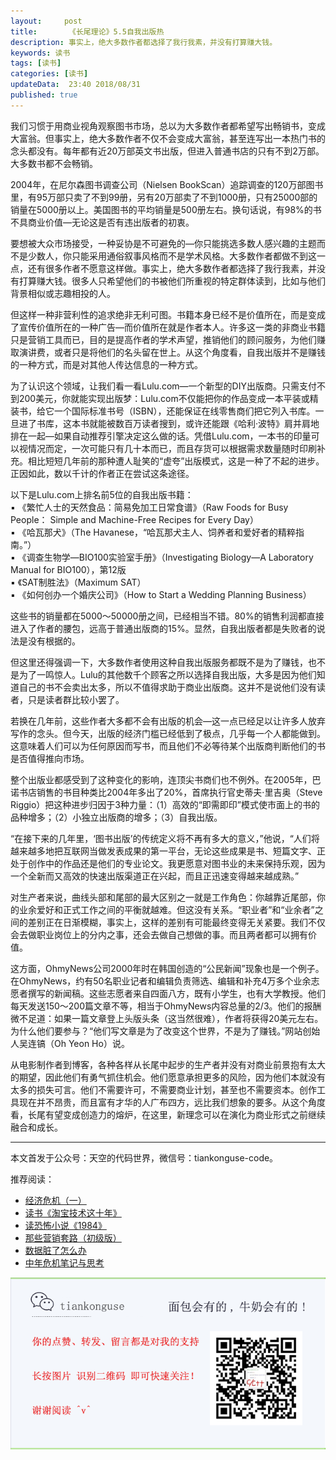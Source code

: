 ```yaml
---   
layout:     post  
title:       《长尾理论》5.5自我出版热
description: 事实上，绝大多数作者都选择了我行我素，并没有打算赚大钱。      
keywords: 读书 
tags: [读书]  
categories: [读书]  
updateData:  23:40 2018/08/31   
published: true   
---  
```



我们习惯于用商业视角观察图书市场，总以为大多数作者都希望写出畅销书，变成大富翁。但事实上，绝大多数作者不仅不会变成大富翁，甚至连写出一本热门书的念头都没有。每年都有近20万部英文书出版，但进入普通书店的只有不到2万部。大多数书都不会畅销。  


2004年，在尼尔森图书调查公司（Nielsen BookScan）追踪调查的120万部图书里，有95万部只卖了不到99册，另有20万部卖了不到1000册，只有25000部的销量在5000册以上。美国图书的平均销量是500册左右。换句话说，有98%的书不具商业价值—无论这是否有违出版者的初衷。  


要想被大众市场接受，一种妥协是不可避免的—你只能挑选多数人感兴趣的主题而不是少数人，你只能采用通俗叙事风格而不是学术风格。大多数作者都做不到这一点，还有很多作者不愿意这样做。事实上，绝大多数作者都选择了我行我素，并没有打算赚大钱。很多人只希望他们的书被他们所重视的特定群体读到，比如与他们背景相似或志趣相投的人。  


但这样一种非营利性的追求绝非无利可图。书籍本身已经不是价值所在，而是变成了宣传价值所在的一种广告—而价值所在就是作者本人。许多这一类的非商业书籍只是营销工具而已，目的是提高作者的学术声望，推销他们的顾问服务，为他们赚取演讲费，或者只是将他们的名头留在世上。从这个角度看，自我出版并不是赚钱的一种方式，而是对其他人传达信息的一种方式。  


为了认识这个领域，让我们看一看Lulu.com—一个新型的DIY出版商。只需支付不到200美元，你就能实现出版梦：Lulu.com不仅能把你的作品变成一本平装或精装书，给它一个国际标准书号（ISBN），还能保证在线零售商们把它列入书库。一旦进了书库，这本书就能被数百万读者搜到，或许还能跟《哈利·波特》肩并肩地排在一起—如果自动推荐引擎决定这么做的话。凭借Lulu.com，一本书的印量可以视情况而定，一次可能只有几十本而已，而且存货可以根据需求数量随时印刷补充。相比短短几年前的那种遭人耻笑的“虚夸”出版模式，这是一种了不起的进步。正因如此，数以千计的作者正在尝试这条途径。  



以下是Lulu.com上排名前5位的自我出版书籍：  
▪  《繁忙人士的天然食品：简易免加工日常食谱》（Raw Foods for Busy People： Simple and Machine-Free Recipes for Every Day）  
▪  《哈瓦那犬》（The Havanese，“哈瓦那犬主人、饲养者和爱好者的精粹指南。”）  
▪  《调查生物学—BIO100实验室手册》（Investigating Biology—A Laboratory Manual for BIO100），第12版  
▪  《SAT制胜法》（Maximum SAT）  
▪  《如何创办一个婚庆公司》（How to Start a Wedding Planning Business）  


这些书的销量都在5000～50000册之间，已经相当不错。80%的销售利润都直接进入了作者的腰包，远高于普通出版商的15%。显然，自我出版者都是失败者的说法是没有根据的。  


但这里还得强调一下，大多数作者使用这种自我出版服务都既不是为了赚钱，也不是为了一鸣惊人。Lulu的其他数千个顾客之所以选择自我出版，大多是因为他们知道自己的书不会卖出太多，所以不值得求助于商业出版商。这并不是说他们没有读者，只是读者群比较小罢了。  


若换在几年前，这些作者大多都不会有出版的机会—这一点已经足以让许多人放弃写作的念头。但今天，出版的经济门槛已经低到了极点，几乎每一个人都能做到。这意味着人们可以为任何原因而写书，而且他们不必等待某个出版商判断他们的书是否值得推向市场。  


整个出版业都感受到了这种变化的影响，连顶尖书商们也不例外。在2005年，巴诺书店销售的书目种类比2004年多出了20%，首席执行官史蒂夫·里吉奥（Steve Riggio）把这种进步归因于3种力量：（1）高效的“即需即印”模式使市面上的书的品种增多；（2）小独立出版商的增多；（3）自我出版。  


“在接下来的几年里，‘图书出版’的传统定义将不再有多大的意义，”他说，“人们将越来越多地把互联网当做发表成果的第一平台，无论这些成果是书、短篇文字、正处于创作中的作品还是他们的专业论文。我更愿意对图书业的未来保持乐观，因为一个全新而又高效的快速出版渠道正在兴起，而且正迅速变得越来越成熟。”  


对生产者来说，曲线头部和尾部的最大区别之一就是工作角色：你越靠近尾部，你的业余爱好和正式工作之间的平衡就越难。但这没有关系。“职业者”和“业余者”之间的差别正在日渐模糊，事实上，这样的差别有可能最终变得无关紧要。我们不仅会去做职业岗位上的分内之事，还会去做自己想做的事。而且两者都可以拥有价值。  


这方面，OhmyNews公司2000年时在韩国创造的“公民新闻”现象也是一个例子。在OhmyNews，约有50名职业记者和编辑负责筛选、编辑和补充4万多个业余志愿者撰写的新闻稿。这些志愿者来自四面八方，既有小学生，也有大学教授。他们每天发送150～200篇文章不等，相当于OhmyNews内容总量的2/3。他们的报酬微不足道：如果一篇文章登上头版头条（这当然很难），作者将获得20美元左右。为什么他们要参与？“他们写文章是为了改变这个世界，不是为了赚钱。”网站创始人吴连镐（Oh Yeon Ho）说。  


从电影制作者到博客，各种各样从长尾中起步的生产者并没有对商业前景抱有太大的期望，因此他们有勇气抓住机会。他们愿意承担更多的风险，因为他们本就没有太多的损失可言。他们不需要许可，不需要商业计划，甚至也不需要资本。创作工具现在并不昂贵，而且富有才华的人广布四方，远比我们想象的要多。从这个角度看，长尾有望变成创造力的熔炉，在这里，新理念可以在演化为商业形式之前继续融合和成长。  







---


本文首发于公众号：天空的代码世界，微信号：tiankonguse-code。  


推荐阅读：  


* [经济危机（一）](https://mp.weixin.qq.com/s/hxO7oR8cLljSClYS-yE6pw)   
* [读书《淘宝技术这十年》](https://mp.weixin.qq.com/s/IeOQGh22U_1TPrf6sYYTkQ)   
* [读恐怖小说《1984》](https://mp.weixin.qq.com/s/q7HL5o_R5cqJc0b9Ll7EMw)    
* [那些营销套路（初级版）](https://mp.weixin.qq.com/s/xdvqZo9ll6kaL66Cdx)   
* [数据脏了怎么办](https://mp.weixin.qq.com/s/Blw4yxmIsE51dzzbNcfFbg)    
* [中年危机笔记与思考](https://mp.weixin.qq.com/s/dFzDtZS0JN6hhpc1DF-e_g)     



![](/images/tiankonguse-support.png) 





